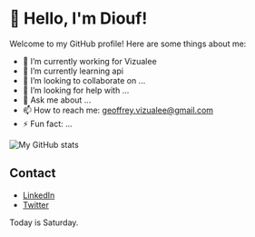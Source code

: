 # 👋 Hello, I'm Diouf!

Welcome to my GitHub profile! Here are some things about me:

- 🔭 I’m currently working for Vizualee
- 🌱 I’m currently learning api
- 👯 I’m looking to collaborate on ...
- 🤔 I’m looking for help with ...
- 💬 Ask me about ...
- 📫 How to reach me: geoffrey.vizualee@gmail.com  
- ⚡ Fun fact: ...


![My GitHub stats](https://github-readme-stats.vercel.app/api?username=DioufFLR&show_icons=true&theme=radical)


## Contact

- [LinkedIn](https://www.linkedin.com/in/YOUR_LINKEDIN)
- [Twitter](https://twitter.com/YOUR_TWITTER)



Today is Saturday.
